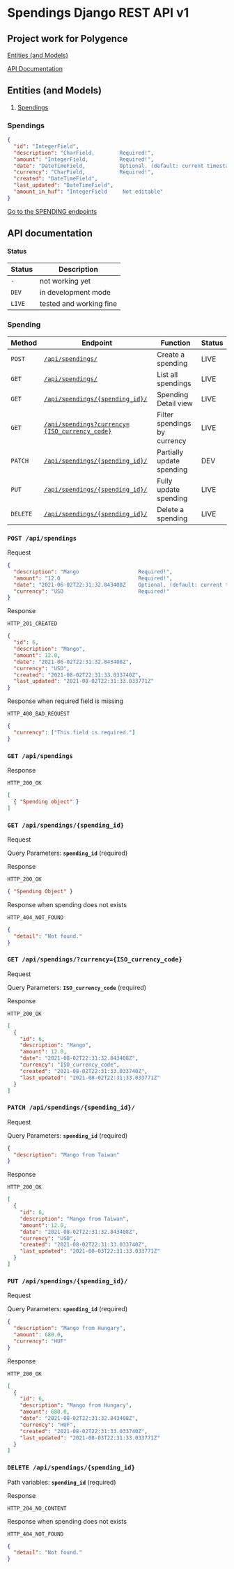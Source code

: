 # Spendings Django REST API v1

## Project work for Polygence

[Entities (and Models)](#entities-and-models)

[API Documentation](#api-documentation)

## Entities (and Models)

1. [Spendings](#spendings)

### Spendings

```json
{
  "id": "IntegerField",
  "description": "CharField,        Required!",
  "amount": "IntegerField,          Required!",
  "date": "DateTimeField,           Optional. (default: current timestamp)",
  "currency": "CharField,           Required!",
  "created": "DateTimeField",
  "last_updated": "DateTimeField",
  "amount_in_huf": "IntegerField     Not editable"
}
```

[Go to the SPENDING endpoints](#spending)

## API documentation

#### Status

| Status | Description             |
| ------ | ----------------------- |
| `-`    | not working yet         |
| `DEV`  | in development mode     |
| `LIVE` | tested and working fine |

### Spending

| Method   | Endpoint                                                                                    | Function                     | Status |
| -------- | ------------------------------------------------------------------------------------------- | ---------------------------- | ------ |
| `POST`   | [`/api/spendings/`](#apipost-spendings)                                                     | Create a spending            | LIVE   |
| `GET`    | [`/api/spendings/`](#apiget-spendings)                                                      | List all spendings           | LIVE   |
| `GET`    | [`/api/spendings/{spending_id}/`](#apiget-spendingsspending_id)                             | Spending Detail view         | LIVE   |
| `GET`    | [`/api/spendings?currency={ISO_currency_code}`](#apiget-spendingscurrencyiso_currency_code) | Filter spendings by currency | LIVE   |
| `PATCH`  | [`/api/spendings/{spending_id}/`](#apipatch-spendingsspending_id)                           | Partially update spending    | DEV    |
| `PUT`    | [`/api/spendings/{spending_id}/`](#apiput-spendingsspending_id)                             | Fully update spending        | LIVE   |
| `DELETE` | [`/api/spendings/{spending_id}/`](#apidelete-spendingsspending_id)                          | Delete a spending            | LIVE   |

### `POST /api/spendings`

Request

```json
{
  "description": "Mango                   Required!",
  "amount": "12.0                         Required!",
  "date": "2021-06-02T22:31:32.843408Z    Optional. (default: current timestamp)",
  "currency": "USD                        Required!"
}
```

Response

`HTTP_201_CREATED`

```json
{
  "id": 6,
  "description": "Mango",
  "amount": 12.0,
  "date": "2021-06-02T22:31:32.843408Z",
  "currency": "USD",
  "created": "2021-08-02T22:31:33.033740Z",
  "last_updated": "2021-08-02T22:31:33.033771Z"
}
```

Response when required field is missing

`HTTP_400_BAD_REQUEST`

```json
{
  "currency": ["This field is required."]
}
```

### `GET /api/spendings`

Response

`HTTP_200_OK`

```json
[
  { "Spending object" }
]
```

### `GET /api/spendings/{spending_id}`

Request

Query Parameters: **`spending_id`** (required)

Response

`HTTP_200_OK`

```json
{ "Spending Object" }
```

Response when spending does not exists

`HTTP_404_NOT_FOUND`

```json
{
  "detail": "Not found."
}
```

### `GET /api/spendings/?currency={ISO_currency_code}`

Request

Query Parameters: **`ISO_currency_code`** (required)

Response

`HTTP_200_OK`

```json
[
  {
    "id": 6,
    "description": "Mango",
    "amount": 12.0,
    "date": "2021-08-02T22:31:32.843408Z",
    "currency": "ISO_currency_code",
    "created": "2021-08-02T22:31:33.033740Z",
    "last_updated": "2021-08-02T22:31:33.033771Z"
  }
]
```

### `PATCH /api/spendings/{spending_id}/`

Request

Query Parameters: **`spending_id`** (required)

```json
{
  "description": "Mango from Taiwan"
}
```

Response

`HTTP_200_OK`

```json
[
  {
    "id": 6,
    "description": "Mango from Taiwan",
    "amount": 12.0,
    "date": "2021-08-02T22:31:32.843408Z",
    "currency": "USD",
    "created": "2021-08-02T22:31:33.033740Z",
    "last_updated": "2021-08-03T22:31:33.033771Z"
  }
]
```

### `PUT /api/spendings/{spending_id}/`

Request

Query Parameters: **`spending_id`** (required)

```json
{
  "description": "Mango from Hungary",
  "amount": 680.0,
  "currency": "HUF"
}
```

Response

`HTTP_200_OK`

```json
[
  {
    "id": 6,
    "description": "Mango from Hungary",
    "amount": 680.0,
    "date": "2021-08-02T22:31:32.843408Z",
    "currency": "HUF",
    "created": "2021-08-02T22:31:33.033740Z",
    "last_updated": "2021-08-03T22:31:33.033771Z"
  }
]
```

### `DELETE /api/spendings/{spending_id}`

Path variables: **`spending_id`** (required)

Response

`HTTP_204_NO_CONTENT`

Response when spending does not exists

`HTTP_404_NOT_FOUND`

```json
{
  "detail": "Not found."
}
```
